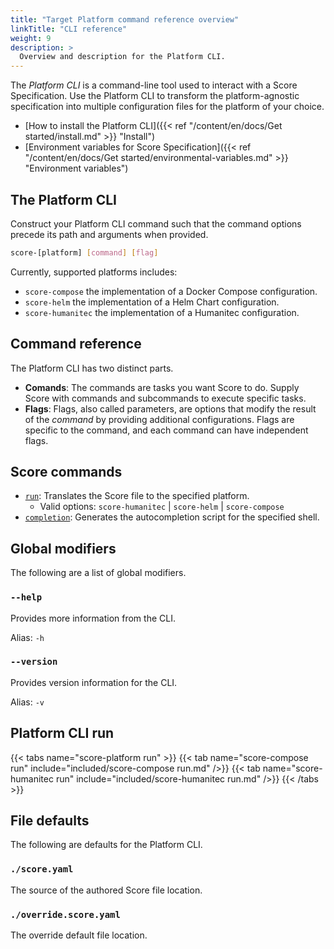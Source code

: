 ```yaml
---
title: "Target Platform command reference overview"
linkTitle: "CLI reference"
weight: 9
description: >
  Overview and description for the Platform CLI.
---
```


The _Platform CLI_ is a command-line tool used to interact with a Score Specification. Use the Platform CLI to transform the platform-agnostic specification into multiple configuration files for the platform of your choice.

- [How to install the Platform CLI]({{< ref "/content/en/docs/Get started/install.md" >}} "Install")
- [Environment variables for Score Specification]({{< ref "/content/en/docs/Get started/environmental-variables.md" >}} "Environment variables")

## The Platform CLI

Construct your Platform CLI command such that the command options precede its path and arguments when provided.

```bash
score-[platform] [command] [flag]
```

Currently, supported platforms includes:

- `score-compose` the implementation of a Docker Compose configuration.
- `score-helm` the implementation of a Helm Chart configuration.
- `score-humanitec` the implementation of a Humanitec configuration.

## Command reference

The Platform CLI has two distinct parts.

- **Comands**: The commands are tasks you want Score to do. Supply Score with commands and subcommands to execute specific tasks.
- **Flags**: Flags, also called parameters, are options that modify the result of the _command_ by providing additional configurations. Flags are specific to the command, and each command can have independent flags.

## Score commands

- [`run`](#platform-cli-run): Translates the Score file to the specified platform.
  - Valid options: `score-humanitec` | `score-helm` | `score-compose`
- [`completion`](): Generates the autocompletion script for the specified shell.

## Global modifiers

The following are a list of global modifiers.

### `--help`

Provides more information from the CLI.

Alias: `-h`

### `--version`

Provides version information for the CLI.

Alias: `-v`

## Platform CLI run

{{< tabs name="score-platform run" >}}
{{< tab name="score-compose run" include="included/score-compose run.md" />}}
{{< tab name="score-humanitec run" include="included/score-humanitec run.md" />}}
{{< /tabs >}}

## File defaults

The following are defaults for the Platform CLI.

### `./score.yaml`

The source of the authored Score file location.

### `./override.score.yaml`

The override default file location.
